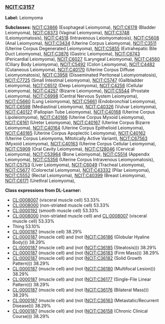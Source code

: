 
### [NCIT:C3157](http://purl.obolibrary.org/obo/NCIT_C3157)
**Label:** Leiomyoma

**Subclasses:** [NCIT:C3866](http://purl.obolibrary.org/obo/NCIT_C3866) (Esophageal Leiomyoma), [NCIT:C6178](http://purl.obolibrary.org/obo/NCIT_C6178) (Bladder Leiomyoma), [NCIT:C6373](http://purl.obolibrary.org/obo/NCIT_C6373) (Vaginal Leiomyoma), [NCIT:C3748](http://purl.obolibrary.org/obo/NCIT_C3748) (Leiomyomatosis), [NCIT:C4518](http://purl.obolibrary.org/obo/NCIT_C4518) (Intravenous Leiomyomatosis), [NCIT:C5608](http://purl.obolibrary.org/obo/NCIT_C5608) (Anal Leiomyoma), [NCIT:C3434](http://purl.obolibrary.org/obo/NCIT_C3434) (Uterine Corpus Leiomyoma), [NCIT:C3511](http://purl.obolibrary.org/obo/NCIT_C3511) (Uterine Corpus Degenerated Leiomyoma), [NCIT:C5855](http://purl.obolibrary.org/obo/NCIT_C5855) (Extrahepatic Bile Duct Leiomyoma), [NCIT:C3876](http://purl.obolibrary.org/obo/NCIT_C3876) (Gastric Leiomyoma), [NCIT:C6743](http://purl.obolibrary.org/obo/NCIT_C6743) (Pericardial Leiomyoma), [NCIT:C6027](http://purl.obolibrary.org/obo/NCIT_C6027) (Laryngeal Leiomyoma), [NCIT:C4560](http://purl.obolibrary.org/obo/NCIT_C4560) (Ciliary Body Leiomyoma), [NCIT:C5492](http://purl.obolibrary.org/obo/NCIT_C5492) (Colon Leiomyoma), [NCIT:C4482](http://purl.obolibrary.org/obo/NCIT_C4482) (Cutaneous Leiomyoma), [NCIT:C40170](http://purl.obolibrary.org/obo/NCIT_C40170) (Uterine Corpus Diffuse Leiomyomatosis), [NCIT:C3958](http://purl.obolibrary.org/obo/NCIT_C3958) (Disseminated Peritoneal Leiomyomatosis), [NCIT:C7725](http://purl.obolibrary.org/obo/NCIT_C7725) (Small Intestinal Leiomyoma), [NCIT:C5747](http://purl.obolibrary.org/obo/NCIT_C5747) (Gallbladder Leiomyoma), [NCIT:C6512](http://purl.obolibrary.org/obo/NCIT_C6512) (Deep Leiomyoma), [NCIT:C4256](http://purl.obolibrary.org/obo/NCIT_C4256) (Cellular Leiomyoma), [NCIT:C4257](http://purl.obolibrary.org/obo/NCIT_C4257) (Bizarre Leiomyoma), [NCIT:C5544](http://purl.obolibrary.org/obo/NCIT_C5544) (Prostate Leiomyoma), [NCIT:C6998](http://purl.obolibrary.org/obo/NCIT_C6998) (Central Nervous System Leiomyoma), [NCIT:C5660](http://purl.obolibrary.org/obo/NCIT_C5660) (Lung Leiomyoma), [NCIT:C5661](http://purl.obolibrary.org/obo/NCIT_C5661) (Endobronchial Leiomyoma), [NCIT:C6598](http://purl.obolibrary.org/obo/NCIT_C6598) (Mediastinal Leiomyoma), [NCIT:C40326](http://purl.obolibrary.org/obo/NCIT_C40326) (Vulvar Leiomyoma), [NCIT:C40127](http://purl.obolibrary.org/obo/NCIT_C40127) (Fallopian Tube Leiomyoma), [NCIT:C40168](http://purl.obolibrary.org/obo/NCIT_C40168) (Uterine Corpus Lipoleiomyoma), [NCIT:C40166](http://purl.obolibrary.org/obo/NCIT_C40166) (Uterine Corpus Myxoid Leiomyoma), [NCIT:C6161](http://purl.obolibrary.org/obo/NCIT_C6161) (Ureter Leiomyoma), [NCIT:C40167](http://purl.obolibrary.org/obo/NCIT_C40167) (Uterine Corpus Bizarre Leiomyoma), [NCIT:C40164](http://purl.obolibrary.org/obo/NCIT_C40164) (Uterine Corpus Epithelioid Leiomyoma), [NCIT:C40165](http://purl.obolibrary.org/obo/NCIT_C40165) (Uterine Corpus Apoplectic Leiomyoma), [NCIT:C40162](http://purl.obolibrary.org/obo/NCIT_C40162) (Uterine Corpus Leiomyoma, Mitotically Active Variant), [NCIT:C67563](http://purl.obolibrary.org/obo/NCIT_C67563) (Myxoid Leiomyoma), [NCIT:C40163](http://purl.obolibrary.org/obo/NCIT_C40163) (Uterine Corpus Cellular Leiomyoma), [NCIT:C5909](http://purl.obolibrary.org/obo/NCIT_C5909) (Oral Cavity Leiomyoma), [NCIT:C128046](http://purl.obolibrary.org/obo/NCIT_C128046) (Cervical Leiomyoma), [NCIT:C53964](http://purl.obolibrary.org/obo/NCIT_C53964) (Bone Leiomyoma), [NCIT:C5514](http://purl.obolibrary.org/obo/NCIT_C5514) (Appendix Leiomyoma), [NCIT:C5356](http://purl.obolibrary.org/obo/NCIT_C5356) (Uterine Corpus Intravenous Leiomyomatosis), [NCIT:C5753](http://purl.obolibrary.org/obo/NCIT_C5753) (Liver Leiomyoma), [NCIT:C6049](http://purl.obolibrary.org/obo/NCIT_C6049) (Tracheal Leiomyoma), [NCIT:C5677](http://purl.obolibrary.org/obo/NCIT_C5677) (Colorectal Leiomyoma), [NCIT:C43332](http://purl.obolibrary.org/obo/NCIT_C43332) (Pilar Leiomyoma), [NCIT:C5552](http://purl.obolibrary.org/obo/NCIT_C5552) (Rectal Leiomyoma), [NCIT:C40399](http://purl.obolibrary.org/obo/NCIT_C40399) (Breast Leiomyoma), [NCIT:C6171](http://purl.obolibrary.org/obo/NCIT_C6171) (Urethral Leiomyoma), 

**Class expressions from DL-Learner:**

- [CL:0008007](http://purl.obolibrary.org/obo/CL_0008007) (visceral muscle cell) 53.33%
- [CL:0008000](http://purl.obolibrary.org/obo/CL_0008000) (non-striated muscle cell) 53.33%
- [CL:0000192](http://purl.obolibrary.org/obo/CL_0000192) (smooth muscle cell) 53.33%
- [CL:0008000](http://purl.obolibrary.org/obo/CL_0008000) (non-striated muscle cell) and [CL:0008007](http://purl.obolibrary.org/obo/CL_0008007) (visceral muscle cell) 53.33%
- Thing 53.10%
- [CL:0000187](http://purl.obolibrary.org/obo/CL_0000187) (muscle cell) 38.29%
- [CL:0000187](http://purl.obolibrary.org/obo/CL_0000187) (muscle cell) and (not ([NCIT:C36186](http://purl.obolibrary.org/obo/NCIT_C36186) (Globular Hyaline Body))) 38.29%
- [CL:0000187](http://purl.obolibrary.org/obo/CL_0000187) (muscle cell) and (not ([NCIT:C36185](http://purl.obolibrary.org/obo/NCIT_C36185) (Steatosis))) 38.29%
- [CL:0000187](http://purl.obolibrary.org/obo/CL_0000187) (muscle cell) and (not ([NCIT:C36183](http://purl.obolibrary.org/obo/NCIT_C36183) (Firm Mass))) 38.29%
- [CL:0000187](http://purl.obolibrary.org/obo/CL_0000187) (muscle cell) and (not ([NCIT:C36182](http://purl.obolibrary.org/obo/NCIT_C36182) (Solid Growth Pattern))) 38.29%
- [CL:0000187](http://purl.obolibrary.org/obo/CL_0000187) (muscle cell) and (not ([NCIT:C36180](http://purl.obolibrary.org/obo/NCIT_C36180) (Multifocal Lesion))) 38.29%
- [CL:0000187](http://purl.obolibrary.org/obo/CL_0000187) (muscle cell) and (not ([NCIT:C36177](http://purl.obolibrary.org/obo/NCIT_C36177) (Single-File Linear Pattern))) 38.29%
- [CL:0000187](http://purl.obolibrary.org/obo/CL_0000187) (muscle cell) and (not ([NCIT:C36176](http://purl.obolibrary.org/obo/NCIT_C36176) (Bilateral Mass))) 38.29%
- [CL:0000187](http://purl.obolibrary.org/obo/CL_0000187) (muscle cell) and (not ([NCIT:C36163](http://purl.obolibrary.org/obo/NCIT_C36163) (Metastatic/Recurrent Disease))) 38.29%
- [CL:0000187](http://purl.obolibrary.org/obo/CL_0000187) (muscle cell) and (not ([NCIT:C36158](http://purl.obolibrary.org/obo/NCIT_C36158) (Chronic Clinical Course))) 38.29%


